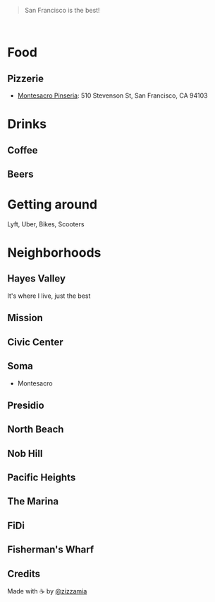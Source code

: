 > San Francisco is the best!

<br />

# Food

## Pizzerie
- [Montesacro Pinseria](http://www.montesacrosf.com/full-menu): 510 Stevenson St, San Francisco, CA 94103

# Drinks

## Coffee

## Beers

# Getting around
Lyft, Uber, Bikes, Scooters


# Neighborhoods

## Hayes Valley
It's where I live, just the best

## Mission

## Civic Center

## Soma
- Montesacro

## Presidio

## North Beach

## Nob Hill

## Pacific Heights

## The Marina

## FiDi

## Fisherman's Wharf


## Credits

Made with ☕️  by [@zizzamia](https://twitter.com/zizzamia) 


